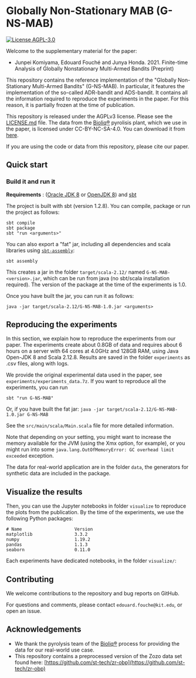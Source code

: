 # Globally Non-Stationary MAB (G-NS-MAB)

[![License AGPL-3.0](https://img.shields.io/badge/License-AGPL--3-brightgreen.svg)](https://github.com/edouardfouche/MCDE-experiments/blob/master/LICENSE.md)

Welcome to the supplementary material for the paper:

- Junpei Komiyama, Edouard Fouché and Junya Honda. 2021. Finite-time Analysis of Globally Nonstationary Multi-Armed
  Bandits (Preprint)

This repository contains the reference implementation of the "Globally Non-Stationary Multi-Armed Bandits" (G-NS-MAB).
In particular, it features the implementation of the so-called ADR-bandit and ADS-bandit. It contains all the
information required to reproduce the experiments in the paper. For this reason, it is partially frozen at the time of
publication.

This repository is released under the AGPLv3 license. Please see the [LICENSE.md](LICENSE.md) file. The data from
the [Bioliq®](https://www.bioliq.de/english/) pyrolisis plant, which we use in the paper, is licensed under
CC-BY-NC-SA-4.0. You can download it from [here](https://www.dropbox.com/s/gyrb62ebtcmvy9h/Bioliq_S-MAB.zip).

If you are using the code or data from this repository, please cite our paper.

## Quick start

### Build it and run it

**Requirements** : ([Oracle JDK 8](https://www.oracle.com/technetwork/java/javase/downloads/jdk8-downloads-2133151.html) or [OpenJDK 8](http://openjdk.java.net/install/)) and [sbt](https://www.scala-sbt.org/1.0/docs/Setup.html)

The project is built with sbt (version 1.2.8). You can compile, package or run the project as follows:

```
sbt compile
sbt package
sbt "run <arguments>"
```

You can also export a "fat" jar, including all dependencies and scala libraries using [`sbt-assembly`](https://github.com/sbt/sbt-assembly):

```
sbt assembly
```

This creates a jar in the folder `target/scala-2.12/` named `G-NS-MAB-<version>.jar`, which can be run from java (no
sbt/scala installation required). The version of the package at the time of the experiments is 1.0.

Once you have built the jar, you can run it as follows:

```
java -jar target/scala-2.12/G-NS-MAB-1.0.jar <arguments>
```

## Reproducing the experiments

In this section, we explain how to reproduce the experiments from our paper. The experiments create about 0.8GB of data
and requires about 6 hours on a server with 64 cores at 4.0GHz and 128GB RAM, using Java Open-JDK 8 and Scala 2.12.8.
Results are saved in the folder `experiments` as .csv files, along with logs.

We provide the original experimental data used in the paper, see `experiments/experiments_data.7z`. If you want to
reproduce all the experiments, you can run

```
sbt "run G-NS-MAB"
```

Or, if you have built the fat jar: `java -jar target/scala-2.12/G-NS-MAB-1.0.jar G-NS-MAB`

See the `src/main/scala/Main.scala` file for more detailed information.

Note that depending on your setting, you might want to increase the memory available for the JVM (using the Xmx option,
for example), or you might run into some `java.lang.OutOfMemoryError: GC overhead limit exceeded` exception.

The data for real-world application are in the folder `data`, the generators for synthetic data are included in the
package.

## Visualize the results

Then, you can use the Jupyter notebooks in folder `visualize` to reproduce the plots from the publication. By the time
of the experiments, we use the following Python packages:

```
# Name                    Version
matplotlib                3.3.2
numpy                     1.19.2
pandas                    1.1.3
seaborn                   0.11.0
```

Each experiments have dedicated notebooks, in the folder `visualize/`:

## Contributing

We welcome contributions to the repository and bug reports on GitHub.

For questions and comments, please contact `edouard.fouche@kit.edu`, or open an issue.

## Acknowledgements

- We thank the pyrolysis team of the [Bioliq®](https://www.bioliq.de/english/) process for providing the data for our
  real-world use case.
- This repository contains a preprocessed version of the Zozo data set found
  here: [https://github.com/st-tech/zr-obp](https://github.com/st-tech/zr-obp)